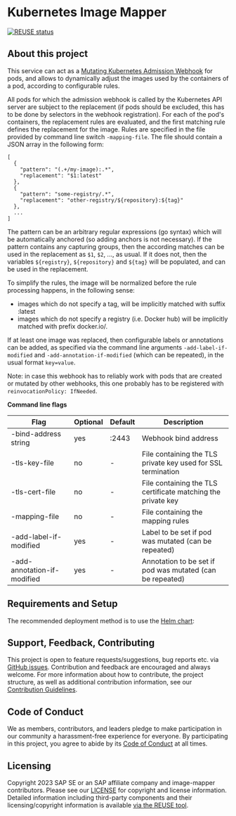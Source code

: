 # Kubernetes Image Mapper

[![REUSE status](https://api.reuse.software/badge/github.com/SAP/image-mapper)](https://api.reuse.software/info/github.com/SAP/image-mapper)

## About this project

This service can act as a [Mutating Kubernetes Admission Webhook](https://kubernetes.io/docs/reference/access-authn-authz/extensible-admission-controllers) for pods, and allows to dynamically adjust the images used by the containers of a pod, according to configurable rules.

All pods for which the admission webhook is called by the Kubernetes API server are subject to the replacement (if pods should be excluded, this has to be done by selectors in the webhook registration).
For each of the pod's containers, the replacement rules are evaluated, and the first matching rule defines the replacement for the image. Rules are specified in the file provided by command line switch `-mapping-file`. The file should contain a JSON array in the following form:

```
[
  {
    "pattern": "(.+/my-image):.*",
    "replacement": "$1:latest"
  },
  {
    "pattern": "some-registry/.*",
    "replacement": "other-registry/${repository}:${tag}"
  },
  ...
]
```

The pattern can be an arbitrary regular expressions (go syntax) which will be automatically anchored (so adding anchors is not necessary).
If the pattern contains any capturing groups, then the according matches can be used in the replacement as `$1`, `$2`, ..., as usual.
If it does not, then the variables `${registry}`, `${repository}` and `${tag}` will be populated, and can be used in the replacement.

To simplify the rules, the image will be normalized before the rule processing happens, in the following sense: 
- images which do not specify a tag, will be implicitly matched with suffix :latest
- images which do not specify a registry (i.e. Docker hub) will be implicitly matched with prefix docker.io/.

If at least one image was replaced, then configurable labels or annotations can be added, as specified via the command line arguments `-add-label-if-modified` and  `-add-annotation-if-modified` (which can be repeated), in the usual format `key=value`.

Note: in case this webhook has to reliably work with pods that are created or mutated by other webhooks, this one probably has to be registered with `reinvocationPolicy: IfNeeded`.

**Command line flags**

|Flag                         |Optional|Default|Description                                                 |
|-----------------------------|--------|-------|------------------------------------------------------------|
|-bind-address string         |yes     |:2443  |Webhook bind address                                        |
|-tls-key-file                |no      |-      |File containing the TLS private key used for SSL termination|
|-tls-cert-file               |no      |-      |File containing the TLS certificate matching the private key|
|-mapping-file                |no      |-      |File containing the mapping rules                           |
|-add-label-if-modified       |yes     |-      |Label to be set if pod was mutated (can be repeated)        |
|-add-annotation-if-modified  |yes     |-      |Annotation to be set if pod was mutated (can be repeated)   |

## Requirements and Setup

The recommended deployment method is to use the [Helm chart](https://github.com/sap/image-mapper-helm):


## Support, Feedback, Contributing

This project is open to feature requests/suggestions, bug reports etc. via [GitHub issues](https://github.com/SAP/image-mapper/issues). Contribution and feedback are encouraged and always welcome. For more information about how to contribute, the project structure, as well as additional contribution information, see our [Contribution Guidelines](CONTRIBUTING.md).

## Code of Conduct

We as members, contributors, and leaders pledge to make participation in our community a harassment-free experience for everyone. By participating in this project, you agree to abide by its [Code of Conduct](https://github.com/SAP/.github/blob/main/CODE_OF_CONDUCT.md) at all times.

## Licensing

Copyright 2023 SAP SE or an SAP affiliate company and image-mapper contributors. Please see our [LICENSE](LICENSE) for copyright and license information. Detailed information including third-party components and their licensing/copyright information is available [via the REUSE tool](https://api.reuse.software/info/github.com/SAP/image-mapper).
